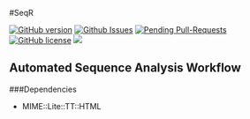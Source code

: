 #SeqR

[![GitHub version](https://badge.fury.io/gh/bretonics%2FseqR.svg)](http://badge.fury.io/gh/bretonics%2FseqR)
[![Github Issues](http://githubbadges.herokuapp.com/bretonics/seqR/issues)](https://github.com/bretonics/seqR/issues)
[![Pending Pull-Requests](http://githubbadges.herokuapp.com/bretonics/seqR/pulls)](https://github.com/bretonics/seqR/pulls)
[![GitHub license](https://img.shields.io/badge/License-MIT-red.svg)](https://bretonics.mit-license.org/)
![](https://reposs.herokuapp.com/?path=bretonics/seqR&color=lightgrey)

Automated Sequence Analysis Workflow
--

###Dependencies

- MIME::Lite::TT::HTML


